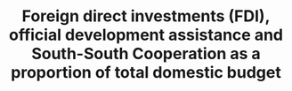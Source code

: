 ---
data_non_statistical: true
goal_meta_link: http://unstats.un.org/sdgs/files/metadata-compilation/Metadata-Goal-17.pdf
graph: null
graph_title: Foreign direct investments (FDI), official development assistance and
  South-South Cooperation as a proportion of total domestic budget
graph_type: null
has_metadata: false
indicator: 17.3.1
indicator_name: Foreign direct investments (FDI), official development assistance
  and South-South Cooperation as a proportion of total domestic budget
indicator_sort_order: 17-03-01
indicator_variable: null
layout: indicator
national_geographical_coverage: United States
permalink: /17-3-1/
published: true
reporting_status: notstarted
sdg_goal: 17
source_active_1: true
source_notes_1: null
source_title_1: null
target: Mobilize additional financial resources for developing countries from multiple
  sources.
target_id: '17.3'
title: Foreign direct investments (FDI), official development assistance and South-South
  Cooperation as a proportion of total domestic budget
un_custodial_agency: OECD UNCTAD
un_designated_tier: '1'
variable_description: null
variable_notes: null
---